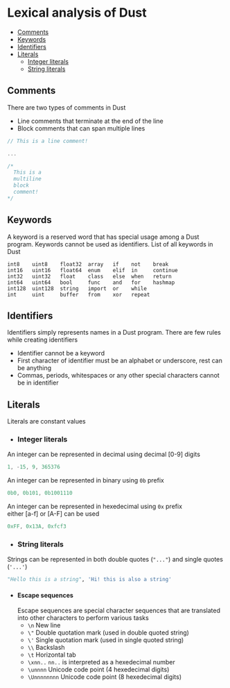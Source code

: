 # Lexical analysis of Dust
- [Comments](#Comments)
- [Keywords](#Keywords)
- [Identifiers](#Identifiers)
- [Literals](#Literals)
  - [Integer literals](#Integer-literals)
  - [String literals](#String-literals)

## Comments
There are two types of comments in Dust
- Line comments that terminate at the end of the line
- Block comments that can span multiple lines

```c
// This is a line comment!

...

/*
  This is a 
  multiline
  block
  comment!
*/
```

## Keywords
A keyword is a reserved word that has special usage among a Dust program. Keywords cannot be used as identifiers.
List of all keywords in Dust
```
int8    uint8    float32  array   if    not    break
int16   uint16   float64  enum    elif  in     continue
int32   uint32   float    class   else  when   return
int64   uint64   bool     func    and   for    hashmap
int128  uint128  string   import  or    while
int     uint     buffer   from    xor   repeat
```

## Identifiers
Identifiers simply represents names in a Dust program. There are few rules while creating identifiers
- Identifier cannot be a keyword
- First character of identifier must be an alphabet or underscore, rest can be anything
- Commas, periods, whitespaces or any other special characters cannot be in identifier

## Literals
Literals are constant values
- ### Integer literals
An integer can be represented in decimal using decimal [0-9] digits
```c
1, -15, 9, 365376
```
An integer can be represented in binary using `0b` prefix
```c
0b0, 0b101, 0b1001110
```
An integer can be represented in hexedecimal using `0x` prefix \
either [a-f] or [A-F] can be used
```c
0xFF, 0x13A, 0xfcf3
```
- ### String literals
Strings can be represented in both double quotes (`"..."`) and single quotes (`'...'`)
```py
"Hello this is a string", 'Hi! this is also a string'
```
  - #### Escape sequences
    Escape sequences are special character sequences that are translated into other characters to perform various tasks
     - `\n` New line
     - `\"` Double quotation mark (used in double quoted string)
     - `\'` Single quotation mark (used in single quoted string)
     - `\\` Backslash
     - `\t` Horizontal tab
     - `\xnn..` `nn..` is interpreted as a hexedecimal number
     - `\unnnn` Unicode code point (4 hexedecimal digits)
     - `\Unnnnnnnn` Unicode code point (8 hexedecimal digits)